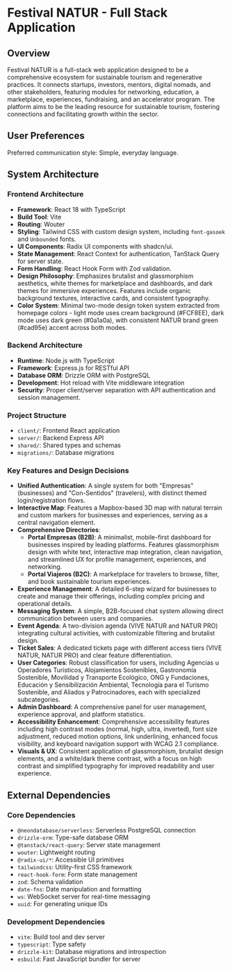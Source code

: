 # Festival NATUR - Full Stack Application

## Overview
Festival NATUR is a full-stack web application designed to be a comprehensive ecosystem for sustainable tourism and regenerative practices. It connects startups, investors, mentors, digital nomads, and other stakeholders, featuring modules for networking, education, a marketplace, experiences, fundraising, and an accelerator program. The platform aims to be the leading resource for sustainable tourism, fostering connections and facilitating growth within the sector.

## User Preferences
Preferred communication style: Simple, everyday language.

## System Architecture

### Frontend Architecture
- **Framework**: React 18 with TypeScript
- **Build Tool**: Vite
- **Routing**: Wouter
- **Styling**: Tailwind CSS with custom design system, including `font-gasoek` and `Unbounded` fonts.
- **UI Components**: Radix UI components with shadcn/ui.
- **State Management**: React Context for authentication, TanStack Query for server state.
- **Form Handling**: React Hook Form with Zod validation.
- **Design Philosophy**: Emphasizes brutalist and glassmorphism aesthetics, white themes for marketplace and dashboards, and dark themes for immersive experiences. Features include organic background textures, interactive cards, and consistent typography.
- **Color System**: Minimal two-mode design token system extracted from homepage colors - light mode uses cream background (#FCF8EE), dark mode uses dark green (#0a1a0a), with consistent NATUR brand green (#cad95e) accent across both modes.

### Backend Architecture
- **Runtime**: Node.js with TypeScript
- **Framework**: Express.js for RESTful API
- **Database ORM**: Drizzle ORM with PostgreSQL
- **Development**: Hot reload with Vite middleware integration
- **Security**: Proper client/server separation with API authentication and session management.

### Project Structure
- `client/`: Frontend React application
- `server/`: Backend Express API
- `shared/`: Shared types and schemas
- `migrations/`: Database migrations

### Key Features and Design Decisions
- **Unified Authentication**: A single system for both "Empresas" (businesses) and "Con-Sentidos" (travelers), with distinct themed login/registration flows.
- **Interactive Map**: Features a Mapbox-based 3D map with natural terrain and custom markers for businesses and experiences, serving as a central navigation element.
- **Comprehensive Directories**:
    - **Portal Empresas (B2B)**: A minimalist, mobile-first dashboard for businesses inspired by leading platforms. Features glassmorphism design with white text, interactive map integration, clean navigation, and streamlined UX for profile management, experiences, and networking.
    - **Portal Viajeros (B2C)**: A marketplace for travelers to browse, filter, and book sustainable tourism experiences.
- **Experience Management**: A detailed 6-step wizard for businesses to create and manage their offerings, including complex pricing and operational details.
- **Messaging System**: A simple, B2B-focused chat system allowing direct communication between users and companies.
- **Event Agenda**: A two-division agenda (VIVE NATUR and NATUR PRO) integrating cultural activities, with customizable filtering and brutalist design.
- **Ticket Sales**: A dedicated tickets page with different access tiers (VIVE NATUR, NATUR PRO) and clear feature differentiation.
- **User Categories**: Robust classification for users, including Agencias u Operadores Turísticos, Alojamientos Sostenibles, Gastronomía Sostenible, Movilidad y Transporte Ecológico, ONG y Fundaciones, Educación y Sensibilización Ambiental, Tecnología para el Turismo Sostenible, and Aliados y Patrocinadores, each with specialized subcategories.
- **Admin Dashboard**: A comprehensive panel for user management, experience approval, and platform statistics.
- **Accessibility Enhancement**: Comprehensive accessibility features including high contrast modes (normal, high, ultra, inverted), font size adjustment, reduced motion options, link underlining, enhanced focus visibility, and keyboard navigation support with WCAG 2.1 compliance.
- **Visuals & UX**: Consistent application of glassmorphism, brutalist design elements, and a white/dark theme contrast, with a focus on high contrast and simplified typography for improved readability and user experience.

## External Dependencies

### Core Dependencies
- `@neondatabase/serverless`: Serverless PostgreSQL connection
- `drizzle-orm`: Type-safe database ORM
- `@tanstack/react-query`: Server state management
- `wouter`: Lightweight routing
- `@radix-ui/*`: Accessible UI primitives
- `tailwindcss`: Utility-first CSS framework
- `react-hook-form`: Form state management
- `zod`: Schema validation
- `date-fns`: Date manipulation and formatting
- `ws`: WebSocket server for real-time messaging
- `uuid`: For generating unique IDs

### Development Dependencies
- `vite`: Build tool and dev server
- `typescript`: Type safety
- `drizzle-kit`: Database migrations and introspection
- `esbuild`: Fast JavaScript bundler for server